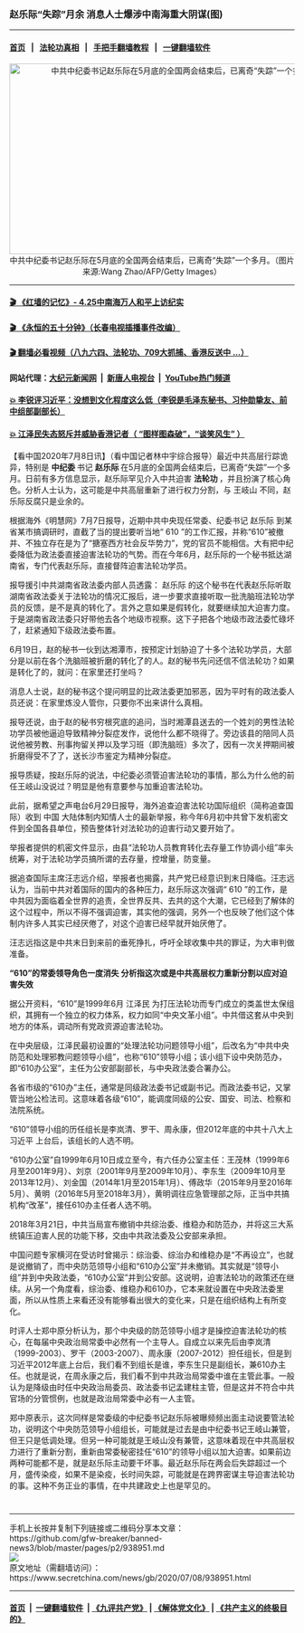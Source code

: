 ### 赵乐际“失踪”月余 消息人士爆涉中南海重大阴谋(图)
------------------------

#### [首页](https://github.com/gfw-breaker/banned-news3/blob/master/README.md) &nbsp;&nbsp;|&nbsp;&nbsp; [法轮功真相](https://github.com/begood0513/basic/blob/master/README.md)  &nbsp;&nbsp;|&nbsp;&nbsp; [手把手翻墙教程](https://github.com/gfw-breaker/guides/wiki)  &nbsp;&nbsp;|&nbsp;&nbsp; [一键翻墙软件](https://github.com/gfw-breaker/nogfw/blob/master/README.md)  



<div class="article_right" style="fone-color:#000">
 <p style="text-align:center">
  <img alt="中共中纪委书记赵乐际在5月底的全国两会结束后，已离奇“失踪”一个多月。" src="https://img3.secretchina.com/pic/2020/5-31/p2701291a542982474-ss.jpg" style="height:337px; width:600px"/>
  <br>
   中共中纪委书记赵乐际在5月底的全国两会结束后，已离奇“失踪”一个多月。（图片来源:Wang Zhao/AFP/Getty Images）
   <span id="hideid" name="hideid" style="color:red;display:none;">
    <span href="https://www.secretchina.com">
    </span>
   </span>
  </br>
 </p>
 <div id="txt-mid1-t21-2017">
  

---

#### [ 🎬  《红墙的记忆》- 4.25中南海万人和平上访纪实](http://141.164.39.94:10000/videos/legend/425.html)

#### [ 🎬  《永恒的五十分钟》（长春电视插播事件改编） ](http://141.164.39.94:10000/videos/news/ComingForYou-2.html)

#### [ 🎬  翻墙必看视频（八九六四、法轮功、709大抓捕、香港反送中 ...）](https://github.com/gfw-breaker/links/blob/master/banned.md)

#### 网站代理：[大纪元新闻网](http://167.172.10.89:10080/gb/) &nbsp;|&nbsp; [新唐人电视台](http://167.172.10.89:8808/gb/) &nbsp;|&nbsp; [YouTube热门频道](http://158.247.203.241/youtube.html)

#### [ 💥 李锐评习近平：没想到文化程度这么低（李锐是毛泽东秘书、习仲勋挚友、前中组部副部长）](http://141.164.39.94:10000/videos/res/Communist/lirui-xi.html)

#### [ 💥 江泽民失态怒斥并威胁香港记者（ “图样图森破”，“谈笑风生” ）](http://141.164.39.94:10000/videos/res/realjzm/naive.html)


  </div>
 </div>
 <p>
  【看中国2020年7月8日讯】（看中国记者林中宇综合报导）最近中共高层行踪诡异，特别是
  <strong>
   中纪委
  </strong>
  书记
  <strong>
   赵乐际
  </strong>
  在5月底的全国两会结束后，已离奇“失踪”一个多月。日前有多方信息显示，赵乐际罕见介入中共迫害
  <strong>
   法轮功
  </strong>
  ，并且扮演了核心角色。分析人士认为，这可能是中共高层重新了进行权力分割，与
  <span href="https://www.secretchina.com/news/gb/tag/王岐山" target="_blank">
   王岐山
  </span>
  不同，赵乐际反腐只是业余的。
  <span id="hideid" name="hideid" style="color:red;display:none;">
   <span href="https://www.secretchina.com">
   </span>
  </span>
 </p>
 <p>
  根据海外《明慧网》7月7日报导，近期中共中央现任常委、纪委书记
  <span href="https://zh.wikipedia.org/zh-hans/%E8%B5%B5%E4%B9%90%E9%99%85" target="_blank">
   赵乐际
  </span>
  到某省某市搞调研时，直截了当的提出要听当地“
  <span href="https://zh.wikipedia.org/wiki/610%E5%8A%9E%E5%85%AC%E5%AE%A4" target="_blank">
   610
  </span>
  ”的工作汇报，并称“610”被撤并、不独立存在是为了“搪塞西方社会反华势力”，党的官员不能相信。大有把中纪委降低为政法委直接迫害法轮功的气势。而在今年6月，赵乐际的一个秘书抵达湖南省，专门代表赵乐际，直接督阵迫害法轮功学员。
 </p>
 <p>
  报导援引中共湖南省政法委内部人员透露：
  <span href="https://www.secretchina.com/news/gb/tag/赵乐际" target="_blank">
   赵乐际
  </span>
  的这个秘书在代表赵乐际听取湖南省政法委关于法轮功的情况汇报后，进一步要求直接听取一批洗脑班法轮功学员的反馈，是不是真的转化了。言外之意如果是假转化，就要继续加大迫害力度。于是湖南省政法委只好带他去各个地级市视察。这下子把各个地级市政法委忙碌坏了，赶紧通知下级政法委布置。
 </p>
 <p>
  6月19日，赵的秘书一伙到达湘潭市，按预定计划胁迫了十多个法轮功学员，大部分是以前在各个洗脑班被折磨的转化了的人。赵的秘书先问还信不信法轮功？如果是转化了的，就问：在家里还打坐吗？
 </p>
 <p>
  消息人士说，赵的秘书这个提问明显的比政法委更加邪恶，因为平时有的政法委人员还说：在家里炼没人管你，只要你不出来讲什么真相。
 </p>
 <p>
  报导还说，由于赵的秘书穷根究底的追问，当时湘潭县送去的一个姓刘的男性法轮功学员被他逼迫导致精神分裂症发作，说他什么都不晓得了。旁边该县的陪同人员说他被劳教、刑事拘留关押以及学习班（即洗脑班）多次了，因有一次关押期间被折磨得受不了了，送长沙市鉴定为精神分裂症。
 </p>
 <center>
  <div style="max-width: 632px;height:180px; display: none; text-align: center; margin: 0 auto; overflow: hidden;overflow-x: hidden;">
   <div id="taboola-midarticle-thumbnails" style="max-width: 632px;height:180px;overflow: hidden;overflow-x: hidden;">
   </div>
  </div>
  <div>
   <center>
    <div id="div-gpt-ad-1589559869784-0">
    </div>
   </center>
  </div>
 </center>
 <p>
  报导质疑，按赵乐际的说法，中纪委必须管迫害法轮功的事情，那么为什么他的前任王岐山没说过？明显是他有意要参与加重迫害法轮功。
 </p>
 <center>
  <div style="max-width: 632px;height:180px; display: none; text-align: center; margin: 0 auto; overflow: hidden;overflow-x: hidden;">
   <div id="taboola-midarticle-thumbnails" style="max-width: 632px;height:180px;overflow: hidden;overflow-x: hidden;">
   </div>
  </div>
  <div>
   <center>
    <div id="div-gpt-ad-1589559869784-0">
    </div>
   </center>
  </div>
 </center>
 <p>
  此前，据希望之声电台6月29日报导，海外追查迫害法轮功国际组织（简称追查国际）收到
  <span href="https://www.secretchina.com" target="_blank">
   中国
  </span>
  大陆体制内知情人士的最新举报，称今年6月初中共曾下发机密文件到全国各县单位，预告整体针对法轮功的迫害行动又要开始了。
 </p>
 <center>
  <div style="max-width: 632px;height:180px; display: none; text-align: center; margin: 0 auto; overflow: hidden;overflow-x: hidden;">
   <div id="taboola-midarticle-thumbnails" style="max-width: 632px;height:180px;overflow: hidden;overflow-x: hidden;">
   </div>
  </div>
  <div>
   <center>
    <div id="div-gpt-ad-1589559869784-0">
    </div>
   </center>
  </div>
 </center>
 <p>
  举报者提供的机密文件显示，由县“法轮功人员教育转化去存量工作协调小组”率头统筹，对于法轮功学员搞所谓的去存量，控增量，防变量。
 </p>
 <center>
  <div style="max-width: 632px;height:180px; display: none; text-align: center; margin: 0 auto; overflow: hidden;overflow-x: hidden;">
   <div id="taboola-midarticle-thumbnails" style="max-width: 632px;height:180px;overflow: hidden;overflow-x: hidden;">
   </div>
  </div>
  <div>
   <center>
    <div id="div-gpt-ad-1589559869784-0">
    </div>
   </center>
  </div>
 </center>
 <p>
  据追查国际主席汪志远介绍，举报者也揭露，共产党已经意识到末日降临。汪志远认为，当前中共对着国际的国内的各种压力，赵乐际这次强调“
  <span href="https://www.secretchina.com/news/gb/tag/610" target="_blank">
   610
  </span>
  ”的工作，是中共因为面临着全世界的追责，全世界反共、去共的这个大潮，它已经到了解体的这个过程中，所以不得不强调迫害，其实他的强调，另外一个也反映了他们这个体制内许多人其实已经厌倦了，对这个迫害已经早就开始厌倦了。
 </p>
 <center>
  <div style="max-width: 632px;height:180px; display: none; text-align: center; margin: 0 auto; overflow: hidden;overflow-x: hidden;">
   <div id="taboola-midarticle-thumbnails" style="max-width: 632px;height:180px;overflow: hidden;overflow-x: hidden;">
   </div>
  </div>
  <div>
   <center>
    <div id="div-gpt-ad-1589559869784-0">
    </div>
   </center>
  </div>
 </center>
 <p>
  汪志远指这是中共末日到来前的垂死挣扎，呼吁全球收集中共的罪证，为大审判做准备。
 </p>
 <center>
  <div style="max-width: 632px;height:180px; display: none; text-align: center; margin: 0 auto; overflow: hidden;overflow-x: hidden;">
   <div id="taboola-midarticle-thumbnails" style="max-width: 632px;height:180px;overflow: hidden;overflow-x: hidden;">
   </div>
  </div>
  <div>
   <center>
    <div id="div-gpt-ad-1589559869784-0">
    </div>
   </center>
  </div>
 </center>
 <p>
  <strong>
   “610”的常委领导角色一度消失 分析指这次或是中共高层权力重新分割以应对迫害失效
  </strong>
 </p>
 <center>
  <div style="max-width: 632px;height:180px; display: none; text-align: center; margin: 0 auto; overflow: hidden;overflow-x: hidden;">
   <div id="taboola-midarticle-thumbnails" style="max-width: 632px;height:180px;overflow: hidden;overflow-x: hidden;">
   </div>
  </div>
  <div>
   <center>
    <div id="div-gpt-ad-1589559869784-0">
    </div>
   </center>
  </div>
 </center>
 <p>
  据公开资料，“610”是1999年6月
  <span href="https://www.secretchina.com/news/gb/tag/江泽民" target="_blank">
   江泽民
  </span>
  为打压法轮功而专门成立的类盖世太保组织，其拥有一个独立的权力体系，权力如同“中央文革小组”。中共借这套从中央到地方的体系，调动所有党政资源迫害法轮功。
 </p>
 <center>
  <div style="max-width: 632px;height:180px; display: none; text-align: center; margin: 0 auto; overflow: hidden;overflow-x: hidden;">
   <div id="taboola-midarticle-thumbnails" style="max-width: 632px;height:180px;overflow: hidden;overflow-x: hidden;">
   </div>
  </div>
  <div>
   <center>
    <div id="div-gpt-ad-1589559869784-0">
    </div>
   </center>
  </div>
 </center>
 <p>
  在中央层级，江泽民最初设置的“处理法轮功问题领导小组”，后改名为“中共中央防范和处理邪教问题领导小组”，也称“610”领导小组；该小组下设中央防范办，即“610办公室”，主任为公安部副部长，与中央政法委合署办公。
 </p>
 <center>
  <div style="max-width: 632px;height:180px; display: none; text-align: center; margin: 0 auto; overflow: hidden;overflow-x: hidden;">
   <div id="taboola-midarticle-thumbnails" style="max-width: 632px;height:180px;overflow: hidden;overflow-x: hidden;">
   </div>
  </div>
  <div>
   <center>
    <div id="div-gpt-ad-1589559869784-0">
    </div>
   </center>
  </div>
 </center>
 <center>
  <ins class="adsbygoogle" data-ad-client="ca-pub-1276641434651360" data-ad-format="fluid" data-ad-layout="in-article" data-ad-slot="3646767294" style="display:block; text-align:center;">
  </ins>
 </center>
 <p>
  各省市级的“610办”主任，通常是同级政法委书记或副书记。而政法委书记，又掌管当地公检法司。这意味着各级“610”，能调度同级的公安、国安、司法、检察和法院系统。
 </p>
 <center>
  <div style="max-width: 632px;height:180px; display: none; text-align: center; margin: 0 auto; overflow: hidden;overflow-x: hidden;">
   <div id="taboola-midarticle-thumbnails" style="max-width: 632px;height:180px;overflow: hidden;overflow-x: hidden;">
   </div>
  </div>
  <div>
   <center>
    <div id="div-gpt-ad-1589559869784-0">
    </div>
   </center>
  </div>
 </center>
 <p>
  “610”领导小组的历任组长是李岚清、罗干、周永康，但2012年底的中共十八大上
  <span href="https://www.secretchina.com/news/gb/tag/习近平" target="_blank">
   习近平
  </span>
  上台后，该组长的人选不明。
 </p>
 <center>
  <div style="max-width: 632px;height:180px; display: none; text-align: center; margin: 0 auto; overflow: hidden;overflow-x: hidden;">
   <div id="taboola-midarticle-thumbnails" style="max-width: 632px;height:180px;overflow: hidden;overflow-x: hidden;">
   </div>
  </div>
  <div>
   <center>
    <div id="div-gpt-ad-1589559869784-0">
    </div>
   </center>
  </div>
 </center>
 <p>
  “610办公室”自1999年6月10日成立至今，有六任办公室主任：王茂林（1999年6月至2001年9月）、刘京（2001年9月至2009年10月）、李东生（2009年10月至2013年12月）、刘金国（2014年1月至2015年1月）、傅政华（2015年9月至2016年5月）、黄明（2016年5月至2018年3月），黄明调往应急管理部之际，正当中共搞机构“改革”，接任610办主任者人选不明。
 </p>
 <center>
  <div style="max-width: 632px;height:180px; display: none; text-align: center; margin: 0 auto; overflow: hidden;overflow-x: hidden;">
   <div id="taboola-midarticle-thumbnails" style="max-width: 632px;height:180px;overflow: hidden;overflow-x: hidden;">
   </div>
  </div>
  <div>
   <center>
    <div id="div-gpt-ad-1589559869784-0">
    </div>
   </center>
  </div>
 </center>
 <p>
  2018年3月21日，中共当局宣布撤销中共综治委、维稳办和防范办，并将这三大系统镇压迫害人民的功能下移，交由中共政法委及公安部来承担。
 </p>
 <center>
  <div style="max-width: 632px;height:180px; display: none; text-align: center; margin: 0 auto; overflow: hidden;overflow-x: hidden;">
   <div id="taboola-midarticle-thumbnails" style="max-width: 632px;height:180px;overflow: hidden;overflow-x: hidden;">
   </div>
  </div>
  <div>
   <center>
    <div id="div-gpt-ad-1589559869784-0">
    </div>
   </center>
  </div>
 </center>
 <p>
  中国问题专家横河在受访时曾揭示：综治委、综治办和维稳办是“不再设立”，也就是说撤销了，而中央防范领导小组和“610办公室”并未撤销。其实就是“领导小组”并到中央政法委，“610办公室”并到公安部。这说明，迫害法轮功的政策还在继续。从另一个角度看，综治委、维稳办和610办，它本来就设置在中央政法委里面，所以从性质上来看还没有能够看出很大的变化来，只是在组织结构上有所变化。
 </p>
 <center>
  <div style="max-width: 632px;height:180px; display: none; text-align: center; margin: 0 auto; overflow: hidden;overflow-x: hidden;">
   <div id="taboola-midarticle-thumbnails" style="max-width: 632px;height:180px;overflow: hidden;overflow-x: hidden;">
   </div>
  </div>
  <div>
   <center>
    <div id="div-gpt-ad-1589559869784-0">
    </div>
   </center>
  </div>
 </center>
 <p>
  时评人士郑中原分析认为，那个中央级的防范领导小组才是操控迫害法轮功的核心，在每届中央政治局常委中必然有一个主导人。自成立以来先后由李岚清（1999-2003）、罗干（2003-2007）、周永康（2007-2012）担任组长，但是到习近平2012年底上台后，我们看不到组长是谁，李东生只是副组长，兼610办主任。也就是说，在周永康之后，我们看不到中共政治局常委中谁在主管此事。一般认为是降级由时任中央政治局委员、政法委书记孟建柱主管，但是这并不符合中共官场的分管惯例，也就是政治局常委中必有一人主管。
 </p>
 <center>
  <div style="max-width: 632px;height:180px; display: none; text-align: center; margin: 0 auto; overflow: hidden;overflow-x: hidden;">
   <div id="taboola-midarticle-thumbnails" style="max-width: 632px;height:180px;overflow: hidden;overflow-x: hidden;">
   </div>
  </div>
  <div>
   <center>
    <div id="div-gpt-ad-1589559869784-0">
    </div>
   </center>
  </div>
 </center>
 <p>
  郑中原表示，这次同样是常委级的中纪委书记赵乐际被曝频频出面主动说要管法轮功，说明这个中央防范领导小组组长，可能就是过去是由中纪委书记王岐山兼管，但王只是低调处理。但另一种可能就是王岐山没有兼管，这意味着现在中共高层权力进行了重新分割，重新由常委秘密挂任“610”的领导小组以加大迫害。如果前边两种可能都不是，就是赵乐际主动要干坏事。最近赵乐际在两会后失踪超过一个月，盛传染疫，如果不是染疫，长时间失踪，可能就是在跨界密谋主导迫害法轮功的事。这种不务正业的事情，在中共建政史上也是罕见的。
  <center>
   <div style="max-width: 632px;height:180px; display: none; text-align: center; margin: 0 auto; overflow: hidden;overflow-x: hidden;">
    <div id="taboola-midarticle-thumbnails" style="max-width: 632px;height:180px;overflow: hidden;overflow-x: hidden;">
    </div>
   </div>
   <div>
    <center>
     <div id="div-gpt-ad-1589559869784-0">
     </div>
    </center>
   </div>
  </center>
  <center>
   <div>
    <div id="txt-mid2-t22-2017" style="display: block;  max-height: 351px;  overflow: hidden;">
     <div id="SC-21xx">
     </div>
     <ins class="adsbygoogle" data-ad-client="ca-pub-1276641434651360" data-ad-format="auto" data-ad-slot="4301710469" data-full-width-responsive="true" style="display:block">
     </ins>
    </div>
   </div>
  </center>
  <div style="padding-top:12px;">
  </div>
 </p>
</div>

<hr/>
手机上长按并复制下列链接或二维码分享本文章：<br/>
https://github.com/gfw-breaker/banned-news3/blob/master/pages/p2/938951.md <br/>
<a href='https://github.com/gfw-breaker/banned-news3/blob/master/pages/p2/938951.md'><img src='https://github.com/gfw-breaker/banned-news3/blob/master/pages/p2/938951.md.png'/></a> <br/>
原文地址（需翻墙访问）：https://www.secretchina.com/news/gb/2020/07/08/938951.html


------------------------
#### [首页](https://github.com/gfw-breaker/banned-news3/blob/master/README.md) &nbsp;|&nbsp; [一键翻墙软件](https://github.com/gfw-breaker/nogfw/blob/master/README.md) &nbsp;| [《九评共产党》](https://github.com/gfw-breaker/9ping.md/blob/master/README.md#九评之一评共产党是什么) | [《解体党文化》](https://github.com/gfw-breaker/jtdwh.md/blob/master/README.md) | [《共产主义的终极目的》](https://github.com/gfw-breaker/gczydzjmd.md/blob/master/README.md)


<img src='http://gfw-breaker.win/banned-news3/pages/p2/938951.md' width='0px' height='0px'/>